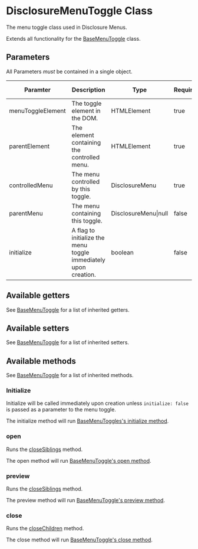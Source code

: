 # DisclosureMenuToggle Class

The menu toggle class used in Disclosure Menus.

Extends all functionality for the [BaseMenuToggle](baseMenuToggle.md) class.

## Parameters

All Parameters _must_ be contained in a single object.

| Paramter | Description | Type | Required | Default Value |
| --- | --- | --- | --- | --- |
| menuToggleElement | The toggle element in the DOM. | HTMLElement | true | `undefined` |
| parentElement | The element containing the controlled menu. | HTMLElement | true | `undefined` |
| controlledMenu | The menu controlled by this toggle. | DisclosureMenu | true | `undefined` |
| parentMenu | The menu containing this toggle. | DisclosureMenu\|null | false | `null` |
| initialize | A flag to initialize the menu toggle immediately upon creation. | boolean | false | `true` |

## Available getters

See [BaseMenuToggle](baseMenuToggle.md#available-getters) for a list of inherited getters.

## Available setters

See [BaseMenuToggle](baseMenuToggle.md#available-setters) for a list of inherited setters.

## Available methods

See [BaseMenuToggle](baseMenuToggle.md#available-methods) for a list of inherited methods.

### Initialize

Initialize will be called immediately upon creation unless `initialize: false` is passed as a parameter to the menu toggle.

The initialize method will run [BaseMenuToggles's initialize method](baseMenuToggle.md#initialize).

### open

Runs the [closeSiblings](baseMenuToggle.md#closeSiblings) method.

The open method will run [BaseMenuToggle's open method](baseMenuToggle.md#open).

### preview

Runs the [closeSiblings](baseMenuToggle.md#closeSiblings) method.

The preview method will run [BaseMenuToggle's preview method](baseMenuToggle.md#preview).

### close

Runs the [closeChildren](#closeChildren) method.

The close method will run [BaseMenuToggle's close method](baseMenuToggle.md#close).
